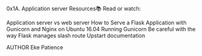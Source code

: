 0x1A. Application server
Resources📚
Read or watch:

Application server vs web server
How to Serve a Flask Application with Gunicorn and Nginx on Ubuntu 16.04
Running Gunicorn
Be careful with the way Flask manages slash
route
Upstart documentation

AUTHOR
Eke Patience
